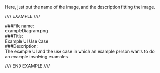Here, just put the name of the image, and the description fitting the image.  
  
//// EXAMPLE ////  
  
###File name:  
exampleDiagram.png  
###Title:  
Example UI Use Case  
###Description:  
The example UI and the use case in which an example person wants to do an example involving examples.  
  
//// END EXAMPLE ////  
  
